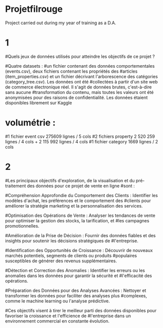 # Projetfilrouge
Project carried out during my year of training as a D.A.


# 1
#Quels jeux de données utilisés pour atteindre les objectifs de ce projet ?

#Quatre datasets  : 
#un fichier contenant des données comportementales (events.csv), deux fichiers contenant les propriétés des #articles 
(item_properties.сsv) et un fichier décrivant l'arborescence des catégories (category_tree.сsv). Les données ont été #collectées à partir d'un site web de commerce électronique réel. Il s'agit de données brutes, c'est-à-dire sans aucune #transformation du contenu, mais toutes les valeurs ont été anonymisées pour des raisons de confidentialité. 
Les données étaient disponibles librement sur Kaggle

# volumétrie :
#1 fichier event csv  275609 lignes / 5 cols
#2 fichiers property   2 520 259 lignes / 4 cols + 2 115 992 lignes / 4 cols
#1 fichier category 1669 lignes / 2 cols


# 2 
#Les principaux objectifs d'exploration, de la visualisation et du pré-traitement des données pour ce projet de vente en ligne #sont :

#Compréhension Approfondie du Comportement des Clients : Identifier les modèles d'achat, les préférences et le comportement des #clients pour améliorer la stratégie marketing et la personnalisation des services. 

#Optimisation des Opérations de Vente : Analyser les tendances de vente pour optimiser la gestion des stocks, la tarification, et #les campagnes promotionnelles. 

#Amélioration de la Prise de Décision : Fournir des données fiables et des insights pour soutenir les décisions stratégiques de #l'entreprise. 

#Identification des Opportunités de Croissance : Découvrir de nouveaux marchés potentiels, segments de clients ou produits #populaires susceptibles de générer des revenus supplémentaires. 

#Détection et Correction des Anomalies : Identifier les erreurs ou les anomalies dans les données pour garantir la sécurité et #l'efficacité des opérations. 

#Préparation des Données pour des Analyses Avancées : Nettoyer et transformer les données pour faciliter des analyses plus #complexes, comme le machine learning ou l'analyse prédictive. 

#Ces objectifs visent à tirer le meilleur parti des données disponibles pour favoriser la croissance et l'efficience de #l'entreprise dans un environnement commercial en constante évolution.
